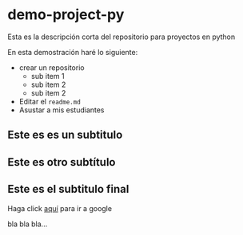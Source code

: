 # demo-project-py
Esta es la descripción corta del repositorio para proyectos en python

En esta demostración haré lo siguiente:

* crear un repositorio
  - sub item 1
  - sub item 2
  - sub item 2
* Editar el `readme.md`
* Asustar  a mis estudiantes

## Este es es un subtitulo 


## Este es otro subtítulo 


## Este es el subtitulo final

Haga click [aquí](www.google.com) para ir a google

bla bla bla...
